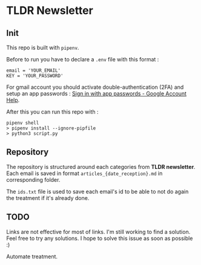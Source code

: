 # TLDR Newsletter

## Init 

This repo is built with `pipenv`.

Before to run you have to declare a `.env` file with this format : 
```
email = 'YOUR_EMAIL'
KEY = 'YOUR_PASSWORD'
```

For gmail account you should activate double-authentication (2FA) and setup an app passwords :  [Sign in with app passwords - Google Account Help](https://support.google.com/accounts/answer/185833?hl=en).

After this you can run this repo with :

```
pipenv shell
> pipenv install --ignore-pipfile
> python3 script.py
```

## Repository

The repository is structured around each categories from **TLDR newsletter**. Each email is saved in format `articles_{date_reception}.md` in corresponding folder.

The `ids.txt` file is used to save each email's id to be able to not do again the treatment if it's already done.

## TODO

Links are not effective for most of links. I'm still working to find a solution. Feel free to try any solutions. I hope to solve this issue as soon as possible :)

Automate treatment.
